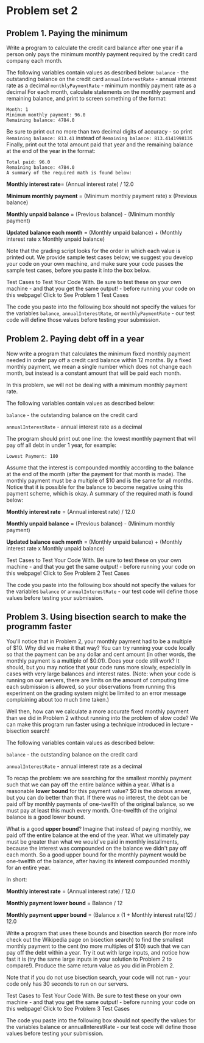 # Problem set 2

## Problem 1. Paying the minimum
Write a program to calculate the credit card balance after one year if a person only pays the minimum monthly payment required by the credit card company each month.

The following variables contain values as described below:
`balance` - the outstanding balance on the credit card
`annualInterestRate` - annual interest rate as a decimal
`monthlyPaymentRate` - minimum monthly payment rate as a decimal
For each month, calculate statements on the monthly payment and remaining balance, and print to screen something of the format:
```
Month: 1
Minimum monthly payment: 96.0
Remaining balance: 4784.0
```
Be sure to print out no more than two decimal digits of accuracy - so print
`Remaining balance: 813.41`
instead of
`Remaining balance: 813.4141998135`
Finally, print out the total amount paid that year and the remaining balance at the end of the year in the format:
```
Total paid: 96.0
Remaining balance: 4784.0
A summary of the required math is found below:
```
**Monthly interest rate**= (Annual interest rate) / 12.0

**Minimum monthly payment** = (Minimum monthly payment rate) x (Previous balance)

**Monthly unpaid balance** = (Previous balance) - (Minimum monthly payment)

**Updated balance each month** = (Monthly unpaid balance) + (Monthly interest rate x Monthly unpaid balance)

Note that the grading script looks for the order in which each value is printed out. We provide sample test cases below; we suggest you develop your code on your own machine, and make sure your code passes the sample test cases, before you paste it into the box below.

Test Cases to Test Your Code With. Be sure to test these on your own machine - and that you get the same output! - before running your code on this webpage!
Click to See Problem 1 Test Cases

The code you paste into the following box should not specify the values for the variables `balance`, `annualInterestRate`, or `monthlyPaymentRate` - our test code will define those values before testing your submission.

## Problem 2. Paying debt off in a year
Now write a program that calculates the minimum fixed monthly payment needed in order pay off a credit card balance within 12 months. By a fixed monthly payment, we mean a single number which does not change each month, but instead is a constant amount that will be paid each month.

In this problem, we will not be dealing with a minimum monthly payment rate.

The following variables contain values as described below:

`balance` - the outstanding balance on the credit card

`annualInterestRate` - annual interest rate as a decimal

The program should print out one line: the lowest monthly payment that will pay off all debt in under 1 year, for example:
```
Lowest Payment: 180
```
Assume that the interest is compounded monthly according to the balance at the end of the month (after the payment for that month is made). The monthly payment must be a multiple of $10 and is the same for all months. Notice that it is possible for the balance to become negative using this payment scheme, which is okay. A summary of the required math is found below:

**Monthly interest rate** = (Annual interest rate) / 12.0

**Monthly unpaid balance** = (Previous balance) - (Minimum monthly payment)

**Updated balance each month** = (Monthly unpaid balance) + (Monthly interest rate x Monthly unpaid balance)

Test Cases to Test Your Code With. Be sure to test these on your own machine - and that you get the same output! - before running your code on this webpage!
Click to See Problem 2 Test Cases

The code you paste into the following box should not specify the values for the variables `balance` or `annualInterestRate` - our test code will define those values before testing your submission.

## Problem 3. Using bisection search to make the programm faster
You'll notice that in Problem 2, your monthly payment had to be a multiple of $10. Why did we make it that way? You can try running your code locally so that the payment can be any dollar and cent amount (in other words, the monthly payment is a multiple of $0.01). Does your code still work? It should, but you may notice that your code runs more slowly, especially in cases with very large balances and interest rates. (Note: when your code is running on our servers, there are limits on the amount of computing time each submission is allowed, so your observations from running this experiment on the grading system might be limited to an error message complaining about too much time taken.)

Well then, how can we calculate a more accurate fixed monthly payment than we did in Problem 2 without running into the problem of slow code? We can make this program run faster using a technique introduced in lecture - bisection search!

The following variables contain values as described below:

`balance` - the outstanding balance on the credit card

`annualInterestRate` - annual interest rate as a decimal

To recap the problem: we are searching for the smallest monthly payment such that we can pay off the entire balance within a year. What is a reasonable **lower bound** for this payment value? $0 is the obvious anwer, but you can do better than that. If there was no interest, the debt can be paid off by monthly payments of one-twelfth of the original balance, so we must pay at least this much every month. One-twelfth of the original balance is a good lower bound.

What is a good **upper bound**? Imagine that instead of paying monthly, we paid off the entire balance at the end of the year. What we ultimately pay must be greater than what we would've paid in monthly installments, because the interest was compounded on the balance we didn't pay off each month. So a good upper bound for the monthly payment would be one-twelfth of the balance, after having its interest compounded monthly for an entire year.

In short:

**Monthly interest rate** = (Annual interest rate) / 12.0

**Monthly payment lower bound** = Balance / 12

**Monthly payment upper bound** = (Balance x (1 + Monthly interest rate)12) / 12.0

Write a program that uses these bounds and bisection search (for more info check out the Wikipedia page on bisection search) to find the smallest monthly payment to the cent (no more multiples of $10) such that we can pay off the debt within a year. Try it out with large inputs, and notice how fast it is (try the same large inputs in your solution to Problem 2 to compare!). Produce the same return value as you did in Problem 2.

Note that if you do not use bisection search, your code will not run - your code only has 30 seconds to run on our servers.

Test Cases to Test Your Code With. Be sure to test these on your own machine - and that you get the same output! - before running your code on this webpage!
Click to See Problem 3 Test Cases

The code you paste into the following box should not specify the values for the variables balance or annualInterestRate - our test code will define those values before testing your submission.
